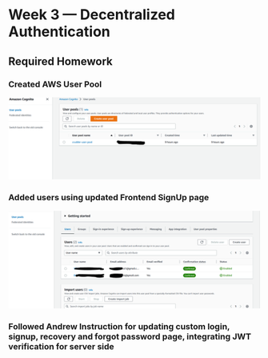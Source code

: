 # Week 3 — Decentralized Authentication

## Required Homework

### Created AWS User Pool

![](assets/week3-userpool.PNG)

### Added users using updated Frontend SignUp page

![](assets/week3-adduser.PNG)

### Followed Andrew Instruction for updating custom login, signup, recovery and forgot password page, integrating JWT verification for server side
